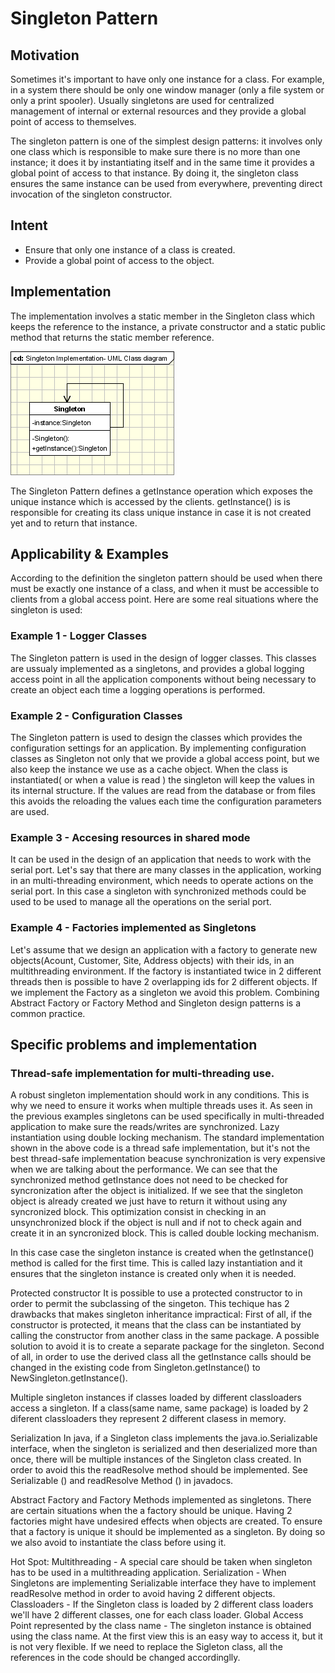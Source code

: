 # Singleton Pattern

## Motivation
Sometimes it's important to have only one instance for a class. For example, in a system there should be only one window manager (only a file system or only a print spooler). Usually singletons are used for centralized management of internal or external resources and they provide a global point of access to themselves.

The singleton pattern is one of the simplest design patterns: it involves only one class which is responsible to make sure there is no more than one instance; it does it by instantiating itself and in the same time it provides a global point of access to that instance. By doing it, the singleton class ensures the same instance can be used from everywhere, preventing direct invocation of the singleton constructor.

## Intent
- Ensure that only one instance of a class is created.
- Provide a global point of access to the object.

## Implementation
The implementation involves a static member in the Singleton class which keeps the reference to the instance, a private constructor and a static public method that returns the static member reference.

![Alt text](image.png)

The Singleton Pattern defines a getInstance operation which exposes the unique instance which is accessed by the clients. getInstance() is is responsible for creating its class unique instance in case it is not created yet and to return that instance.

## Applicability & Examples
According to the definition the singleton pattern should be used when there must be exactly one instance of a class, and when it must be accessible to clients from a global access point. Here are some real situations where the singleton is used:
### Example 1 - Logger Classes
The Singleton pattern is used in the design of logger classes. This classes are ussualy implemented as a singletons, and provides a global logging access point in all the application components without being necessary to create an object each time a logging operations is performed.

### Example 2 - Configuration Classes
The Singleton pattern is used to design the classes which provides the configuration settings for an application. By implementing configuration classes as Singleton not only that we provide a global access point, but we also keep the instance we use as a cache object. When the class is instantiated( or when a value is read ) the singleton will keep the values in its internal structure. If the values are read from the database or from files this avoids the reloading the values each time the configuration parameters are used.

### Example 3 - Accesing resources in shared mode
It can be used in the design of an application that needs to work with the serial port. Let's say that there are many classes in the application, working in an multi-threading environment, which needs to operate actions on the serial port. In this case a singleton with synchronized methods could be used to be used to manage all the operations on the serial port.

### Example 4 - Factories implemented as Singletons
Let's assume that we design an application with a factory to generate new objects(Acount, Customer, Site, Address objects) with their ids, in an multithreading environment. If the factory is instantiated twice in 2 different threads then is possible to have 2 overlapping ids for 2 different objects. If we implement the Factory as a singleton we avoid this problem. Combining Abstract Factory or Factory Method and Singleton design patterns is a common practice.

## Specific problems and implementation

### Thread-safe implementation for multi-threading use.
A robust singleton implementation should work in any conditions. This is why we need to ensure it works when multiple threads uses it. As seen in the previous examples singletons can be used specifically in multi-threaded application to make sure the reads/writes are synchronized.
Lazy instantiation using double locking mechanism.
The standard implementation shown in the above code is a thread safe implementation, but it's not the best thread-safe implementation beacuse synchronization is very expensive when we are talking about the performance. We can see that the synchronized method getInstance does not need to be checked for syncronization after the object is initialized. If we see that the singleton object is already created we just have to return it without using any syncronized block. This optimization consist in checking in an unsynchronized block if the object is null and if not to check again and create it in an syncronized block. This is called double locking mechanism.

In this case case the singleton instance is created when the getInstance() method is called for the first time. This is called lazy instantiation and it ensures that the singleton instance is created only when it is needed.

Protected constructor
It is possible to use a protected constructor to in order to permit the subclassing of the singeton. This techique has 2 drawbacks that makes singleton inheritance impractical:
First of all, if the constructor is protected, it means that the class can be instantiated by calling the constructor from another class in the same package. A possible solution to avoid it is to create a separate package for the singleton.
Second of all, in order to use the derived class all the getInstance calls should be changed in the existing code from Singleton.getInstance() to NewSingleton.getInstance().

Multiple singleton instances if classes loaded by different classloaders access a singleton.
If a class(same name, same package) is loaded by 2 diferent classloaders they represent 2 different clasess in memory.


Serialization
In java, if a Singleton class implements the java.io.Serializable interface, when the singleton is serialized and then deserialized more than once, there will be multiple instances of the Singleton class created. In order to avoid this the readResolve method should be implemented. See Serializable () and readResolve Method () in javadocs.

Abstract Factory and Factory Methods implemented as singletons.
There are certain situations when the a factory should be unique. Having 2 factories might have undesired effects when objects are created. To ensure that a factory is unique it should be implemented as a singleton. By doing so we also avoid to instantiate the class before using it.

Hot Spot:
Multithreading - A special care should be taken when singleton has to be used in a multithreading application.
Serialization - When Singletons are implementing Serializable interface they have to implement readResolve method in order to avoid having 2 different objects.
Classloaders - If the Singleton class is loaded by 2 different class loaders we'll have 2 different classes, one for each class loader.
Global Access Point represented by the class name - The singleton instance is obtained using the class name. At the first view this is an easy way to access it, but it is not very flexible. If we need to replace the Sigleton class, all the references in the code should be changed accordinglly.
